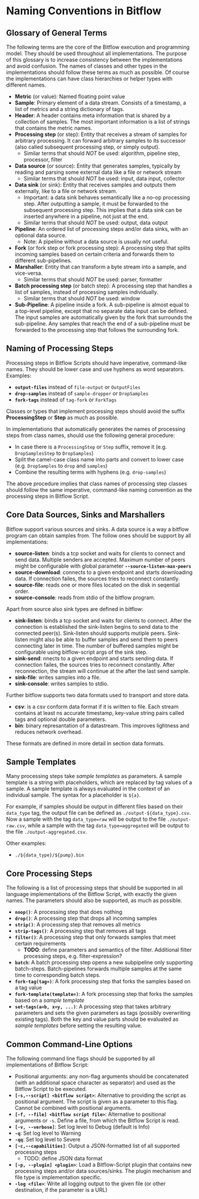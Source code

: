 
# Naming Conventions in Bitflow

## Glossary of General Terms

The following terms are the core of the Bitflow execution and programming model.
They should be used throughout all implementations.
The purpose of this glossary is to increase consistency between the implementations and avoid confusion.
The names of classes and other types in the implementations should follow these terms as much as possible.
Of course the implementations can have class hierarchies or helper types with different names.

- **Metric** (or value): Named floating point value
- **Sample**: Primary element of a data stream. Consists of a timestamp, a list of metrics and a string dictionary of tags.
- **Header**: A header contains meta information that is shared by a collection of samples. The most important information is a list of strings that contains the metric names.
- **Processing step** (or step): Entity that receives a stream of samples for arbitrary processing. It can forward arbitrary samples to its successor (also called subsequent processing step, or simply output).
    - Similar terms that should *NOT* be used: algorithm, pipeline step, processor, filter
- **Data source** (or source): Entity that generates samples, typically by reading and parsing some external data like a file or network stream
    - Similar terms that should *NOT* be used: input, data input, collector
- **Data sink** (or sink): Entity that receives samples and outputs them externally, like to a file or network stream.
    - Important: a data sink behaves semantically like a no-op processing step. After outputting a sample, it must be forwarded to the subsequent processing step. This implies that a data sink can be inserted anywhere in a pipeline, not just at the end.
    - Similar terms that should *NOT* be used: output, data output
- **Pipeline**: An ordered list of processing steps and/or data sinks, with an optional data source.
    - Note: A pipeline without a data source is usually not useful.
- **Fork** (or fork step or fork processing step): A processing step that splits incoming samples based on certain criteria and forwards them to different sub-pipelines.
- **Marshaller**: Entity that can transform a byte stream into a sample, and vice-versa.
    - Similar terms that should *NOT* be used: parser, formatter
- **Batch processing step** (or batch step): A processing step that handles a list of samples, instead of processing samples individually.
    - Similar terms that should *NOT* be used: window
- **Sub-Pipeline**: A pipeline inside a fork. A sub-pipeline is almost equal to a top-level pipeline, except that no separate data input can be defined. The input samples are automatically given by the fork that surrounds the sub-pipeline. Any samples that reach the end of a sub-pipeline must be forwarded to the processing step that follows the surrounding fork.

## Naming of Processing Steps

Processing steps in Bitflow Scripts should have imperative, command-like names. They should be lower case and use hyphens as word separators.
Examples:

- **`output-files`** instead of `file-output` or `OutputFiles`
- **`drop-samples`** instead of `sample-dropper` or `DropSamples`
- **`fork-tags`** instead of `tag-fork` or `ForkTags`

Classes or types that implement processing steps should avoid the suffix **ProcessingStep** or **Step** as much as possible.

In implementations that automatically generates the names of processing steps from class names, should use the following general procedure:

- In case there is a `ProcessingStep` or `Step` suffix, remove it (e.g. `DropSamplesStep` to `DropSamples`)
- Split the camel-case class name into parts and convert to lower case (e.g. `DropSamples` to `drop` and `samples`)
- Combine the resulting terms with hyphens (e.g. `drop-samples`)

The above procedure implies that class names of processing step classes should follow the same imperative, command-like naming convention as the processing steps in Bitflow Script.

## Core Data Sources, Sinks and Marshallers

Bitflow support various sources and sinks. A data source is a way a bitflow program can obtain samples from. The follow ones should be support by all implementations:
- **source-listen**: binds a tcp socket and waits for clients to connect and send data. Multiple senders are 
accepted. Maximum number of peers might be configurable with global parameter **`--source-listen-max-peers`**
- **source-download**: connects to a given endpoint and starts downloading data. If connection failes, the sources tries to reconnect constantly. 
- **source-file**: reads one or more files located on the disk in seqential order.  
- **source-console**: reads from stdio of the bitflow program.

Apart from source also sink types are defined in bitflow:
- **sink-listen**: binds a tcp socket and waits for clients to connect. After the connection is established the sink-listen begins to send data to the connected peer(s). Sink-listen should supports mutiple peers. Sink-listen might also be able to buffer samples and send them to peers connecting later in time. The number of buffered samples might be configurable using bitflow-script args of the sink step.
- **sink-send**: nnects to a given endpoint and starts sending data. If connection failes, the sources tries to reconnect constantly. After reconnection, the stream will continue at the after the last send sample. 
- **sink-file**: writes samples into a file. 
- **sink-console**: writes samples to stdio.

Further bitflow supports two data formats used to transport and store data.
- **csv**: is a csv conform data format if it is written to file. Each stream contains at least ns accurate timestamp, key-value string pairs called tags and optional double parameters.
- **bin**: binary represantation of a datastream. This improves lightness and reduces network overhead.  

These formats are defined in more detail in section data formats. 

## Sample Templates

Many processing steps take *sample templates* as parameters. A sample template is a string with placeholders, which are replaced by tag values of a sample. A sample template is always evaluated in the context of an individual sample.
The syntax for a placeholder is `${a}`.

For example, if samples should be output in different files based on their `data_type` tag, the output file can be defined as `./output-${data_type}.csv`. Now a sample with the tag `data_type=raw` will be output to the file `./output-raw.csv`, while a sample with the tag `data_type=aggregated` will be output to the file `./output-aggregated.csv`.

Other examples:
- `./${data_type}/${pump}.bin`

## Core Processing Steps

The following is a list of processing steps that should be supported in all language implementations of the Bitflow Script, with exactly the given names.
The parameters should also be supported, as much as possible.

- **`noop()`**: A processing step that does nothing
- **`drop()`**: A processing step that drops all incoming samples
- **`strip()`**: A processing step that removes all metrics
- **`strip-tags()`**: A processing step that removes all tags
- **`filter()`**: A processing step that only forwards samples that meet certain requirements
    - **TODO**: define parameters and semantics of the filter. Additional filter processing steps, e.g. filter-expression?
- **`batch`**: A batch processing step opens a new subpipeline only supporting batch-steps. Batch-pipelines forwards multiple samples at the same time to corresponding batch steps.
- **`fork-tag(tag=)`**: A fork processing step that forks the samples based on a tag value
- **`fork-template(template=)`**: A fork processing step that forks the samples based on a *sample template*
- **`set-tags(a=b, x=y, ...)`**: A processing step that takes arbitrary parameters and sets the given parameters as tags (possibly overwriting existing tags). Both the key and value parts should be evaluated as *sample templates* before setting the resulting value.

## Common Command-Line Options

The following command line flags should be supported by all implementations of Bitflow Script:

- Positional arguments: any non-flag arguments should be concatenated (with an additional space character as separator) and used as the Bitflow Script to be executed.
- **`[-s,--script] <bitflow script>`**: Alternative to providing the script as positional argument. The script is given as a parameter to this flag. Cannot be combined with positional arguments.
- **`[-f, --file] <bitflow script file>`**: Alternative to positional arguments or `-s`. Define a file, from which the Bitflow Script is read.
- **`[-v, --verbose]`**: Set log level to Debug (default is Info)
- **`-q`**: Set log level to Warning
- **`-qq`**: Set log level to Severe
- **`[-c,--capabilities]`**: Output a JSON-formatted list of all supported processing steps
    - TODO: define JSON data format
- **`[-p, --plugin] <plugin>`**: Load a Bitflow-Script plugin that contains new processing steps and/or data sources/sinks. The plugin mechanism and file type is implementation specific.
- **`-log <file>`**: Write all logging output to the given file (or other destination, if the parameter is a URL)
